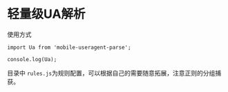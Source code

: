 # 轻量级UA解析
使用方式
```
import Ua from 'mobile-useragent-parse';

console.log(Ua);

```

目录中 `rules.js`为规则配置，可以根据自己的需要随意拓展，注意正则的分组捕获。